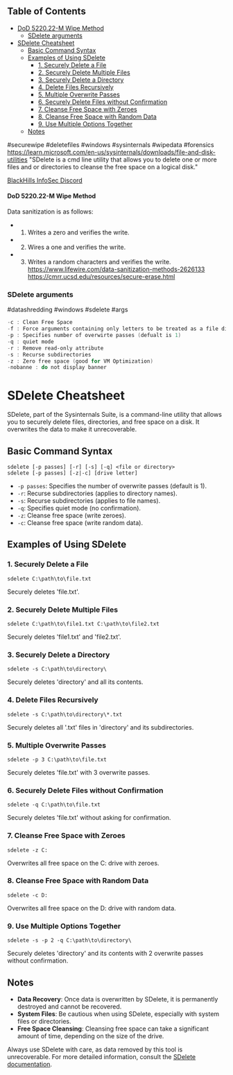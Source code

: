 ## Table of Contents

- [DoD 5220.22-M Wipe Method](#DoD\5220.22-M\Wipe\Method)
    - [SDelete arguments](#SDelete\arguments)
- [SDelete Cheatsheet](#sdelete\cheatsheet)
  - [Basic Command Syntax](#Basic\Command\Syntax)
  - [Examples of Using SDelete](#Examples\of\Using\SDelete)
    - [1. Securely Delete a File](#1.\Securely\Delete\a\File)
    - [2. Securely Delete Multiple Files](#2.\Securely\Delete\Multiple\Files)
    - [3. Securely Delete a Directory](#3.\Securely\Delete\a\Directory)
    - [4. Delete Files Recursively](#4.\Delete\Files\Recursively)
    - [5. Multiple Overwrite Passes](#5.\Multiple\Overwrite\Passes)
    - [6. Securely Delete Files without Confirmation](#6.\Securely\Delete\Files\without\Confirmation)
    - [7. Cleanse Free Space with Zeroes](#7.\Cleanse\Free\Space\with\Zeroes)
    - [8. Cleanse Free Space with Random Data](#8.\Cleanse\Free\Space\with\Random\Data)
    - [9. Use Multiple Options Together](#9.\Use\Multiple\Options\Together)
  - [Notes](#Notes)

#securewipe #deletefiles #windows #sysinternals #wipedata #forensics 
https://learn.microsoft.com/en-us/sysinternals/downloads/file-and-disk-utilities
"SDelete is a cmd line utility that allows you to delete one or more files and or directories to cleanse the free space on a logical disk."

[BlackHills InfoSec Discord](https://discord.com/invite/bhis)

#### DoD 5220.22-M Wipe Method
Data sanitization is as follows:
- 1. Writes a zero and verifies the write.
- 2. Wires a one and verifies the write.
- 3. Writes a random characters and verifies the write.
https://www.lifewire.com/data-sanitization-methods-2626133
https://cmrr.ucsd.edu/resources/secure-erase.html


### SDelete arguments
#datashredding #windows #sdelete #args 
```powershell
-c : Clean Free Space
-f : Force arguments containing only letters to be treated as a file directory rather thana  disk.
-p : Specifies number of overwirte passes (defualt is 1)
-q : quiet mode
-r : Remove read-only attribute
-s : Recurse subdirectories
-z : Zero free space (good for VM Optimization)
-nobanne : do not display banner
```






# SDelete Cheatsheet

SDelete, part of the Sysinternals Suite, is a command-line utility that allows you to securely delete files, directories, and free space on a disk. It overwrites the data to make it unrecoverable.

## Basic Command Syntax
```
sdelete [-p passes] [-r] [-s] [-q] <file or directory>
sdelete [-p passes] [-z|-c] [drive letter]
```

- `-p passes`: Specifies the number of overwrite passes (default is 1).
- `-r`: Recurse subdirectories (applies to directory names).
- `-s`: Recurse subdirectories (applies to file names).
- `-q`: Specifies quiet mode (no confirmation).
- `-z`: Cleanse free space (write zeroes).
- `-c`: Cleanse free space (write random data).

## Examples of Using SDelete

### 1. Securely Delete a File
```
sdelete C:\path\to\file.txt
```
Securely deletes 'file.txt'.

### 2. Securely Delete Multiple Files
```
sdelete C:\path\to\file1.txt C:\path\to\file2.txt
```
Securely deletes 'file1.txt' and 'file2.txt'.

### 3. Securely Delete a Directory
```
sdelete -s C:\path\to\directory\
```
Securely deletes 'directory' and all its contents.

### 4. Delete Files Recursively
```
sdelete -s C:\path\to\directory\*.txt
```
Securely deletes all '.txt' files in 'directory' and its subdirectories.

### 5. Multiple Overwrite Passes
```
sdelete -p 3 C:\path\to\file.txt
```
Securely deletes 'file.txt' with 3 overwrite passes.

### 6. Securely Delete Files without Confirmation
```
sdelete -q C:\path\to\file.txt
```
Securely deletes 'file.txt' without asking for confirmation.

### 7. Cleanse Free Space with Zeroes
```
sdelete -z C:
```
Overwrites all free space on the C: drive with zeroes.

### 8. Cleanse Free Space with Random Data
```
sdelete -c D:
```
Overwrites all free space on the D: drive with random data.

### 9. Use Multiple Options Together
```
sdelete -s -p 2 -q C:\path\to\directory\
```
Securely deletes 'directory' and its contents with 2 overwrite passes without confirmation.

## Notes

- **Data Recovery**: Once data is overwritten by SDelete, it is permanently destroyed and cannot be recovered.
- **System Files**: Be cautious when using SDelete, especially with system files or directories.
- **Free Space Cleansing**: Cleansing free space can take a significant amount of time, depending on the size of the drive.

Always use SDelete with care, as data removed by this tool is unrecoverable. For more detailed information, consult the [SDelete documentation](https://docs.microsoft.com/en-us/sysinternals/downloads/sdelete).
